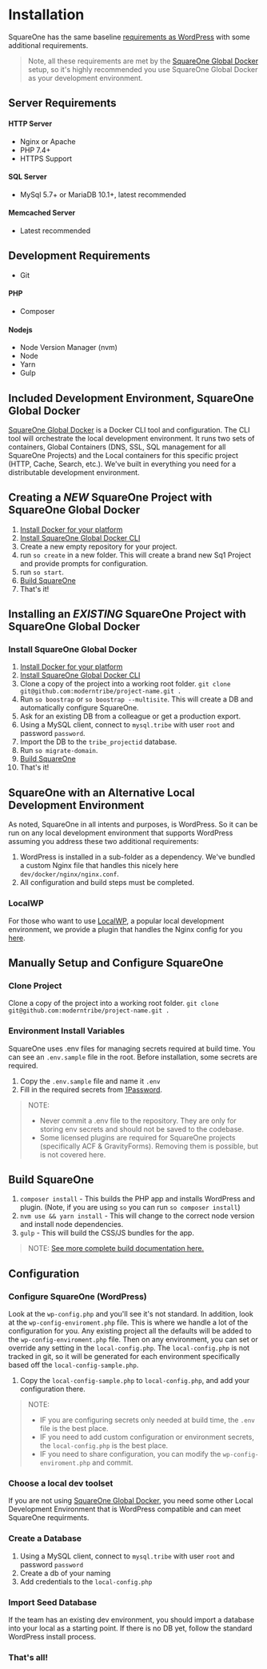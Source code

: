 # Installation

SquareOne has the same baseline [requirements as WordPress](https://wordpress.org/about/requirements/) with some additional requirements.

> Note, all these requirements are met by the [SquareOne Global Docker](https://github.com/moderntribe/square1-global-docker) setup, so it's highly recommended you use SquareOne Global Docker as your development environment.

## Server Requirements

#### HTTP Server
* Nginx or Apache
* PHP 7.4+
* HTTPS Support

#### SQL Server
* MySql 5.7+ or MariaDB 10.1+, latest recommended

#### Memcached Server
* Latest recommended

## Development Requirements

* Git

#### PHP
* Composer

#### Nodejs
* Node Version Manager (nvm)
* Node
* Yarn
* Gulp

## Included Development Environment, SquareOne Global Docker
[SquareOne Global Docker](https://github.com/moderntribe/square1-global-docker) is a Docker CLI tool and configuration. The CLI tool will orchestrate the local development environment. It runs two sets of containers, Global Containers (DNS, SSL, SQL management for all SquareOne Projects) and the Local containers for this specific project (HTTP, Cache, Search, etc.). We've built in everything you need for a distributable development environment.

## Creating a *NEW* SquareOne Project with SquareOne Global Docker

1. [Install Docker for your platform](https://www.docker.com/get-started)
1. [Install SquareOne Global Docker CLI](https://github.com/moderntribe/square1-global-docker#installation)
1. Create a new empty repository for your project.
1. run `so create` in a new folder. This will create a brand new Sq1 Project and provide prompts for configuration.
1. run `so start`.
1. [Build SquareOne](docs/getting-started/02_build.md)
1. That's it!

## Installing an *EXISTING* SquareOne Project with SquareOne Global Docker

### Install SquareOne Global Docker

1. [Install Docker for your platform](https://www.docker.com/get-started)
1. [Install SquareOne Global Docker CLI](https://github.com/moderntribe/square1-global-docker#installation)
1. Clone a copy of the project into a working root folder. `git clone git@github.com:moderntribe/project-name.git .`
1. Run `so boostrap` or `so boostrap --multisite`. This will create a DB and automatically configure SquareOne.
1. Ask for an existing DB from a colleague or get a production export. 
1. Using a MySQL client, connect to `mysql.tribe` with user `root` and password `password`.
1. Import the DB to the `tribe_projectid` database.
1. Run `so migrate-domain`.
1. [Build SquareOne](docs/getting-started/02_build.md)   
1. That's it!

## SquareOne with an Alternative Local Development Environment

As noted, SquareOne in all intents and purposes, is WordPress. So it can be run on any local development environment 
that supports WordPress assuming you address these two additional requirements:

1. WordPress is installed in a sub-folder as a dependency. We've bundled a custom Nginx file that handles this nicely here `dev/docker/nginx/nginx.conf`.
2. All configuration and build steps must be completed.

### LocalWP
For those who want to use [LocalWP](https://localwp.com/), a popular local development environment, we provide a plugin that handles the Nginx config for you [here](https://github.com/moderntribe/square-one-localwp-addon).

## Manually Setup and Configure SquareOne

### Clone Project

Clone a copy of the project into a working root folder. `git clone git@github.com:moderntribe/project-name.git .`

### Environment Install Variables

SquareOne uses .env files for managing secrets required at build time. You can see an `.env.sample` file in the root. Before installation, 
some secrets are required.

1. Copy the `.env.sample` file and name it `.env`
2. Fill in the required secrets from [1Password](https://start.1password.com/open/i?a=MTSABMIBDJF4PHQCMXYNWKAL4U&v=k2qbci5enqpfc4am7uvlwt6w4m&i=v67do7z62rd5nb7nrfkeih2uxa&h=moderntribe.1password.com).

> NOTE:
> * Never commit a .env file to the repository. They are only for storing env secrets and should not be saved to the codebase.
> * Some licensed plugins are required for SquareOne projects (specifically ACF & GravityForms). Removing them is possible, but is not covered here.

## Build SquareOne

1. `composer install` - This builds the PHP app and installs WordPress and plugin. (Note, if you are using `so` you can run `so composer install`)
2. `nvm use && yarn install` - This will change to the correct node version and install node dependencies.
3. `gulp` - This will build the CSS/JS bundles for the app.

> NOTE: [See more complete build documentation here.](docs/getting-started/02_build.md) 

## Configuration

### Configure SquareOne (WordPress)

Look at the `wp-config.php` and you'll see it's not standard. In addition, look at the `wp-config-enviroment.php` file. This is where we handle a lot of the configuration for you.
Any existing project all the defaults will be added to the `wp-config-enviroment.php` file. Then on any environment, you can set or override any setting in the `local-config.php`. 
The `local-config.php` is not tracked in git, so it will be generated for each environment specifically based off the `local-config-sample.php`.

1. Copy the `local-config-sample.php` to `local-config.php`, and add your configuration there.

> NOTE:
>* IF you are configuring secrets only needed at build time, the `.env` file is the best place.
>* IF you need to add custom configuration or environment secrets, the `local-config.php` is the best place.
>* IF you need to share configuration, you can modify the `wp-config-enviroment.php` and commit.

### Choose a local dev toolset

If you are not using [SquareOne Global Docker](https://github.com/moderntribe/square1-global-docker), 
you need some other Local Development Environment that is WordPress compatible and can meet SquareOne requirments.

### Create a Database

1. Using a MySQL client, connect to `mysql.tribe` with user `root` and password `password`
2. Create a db of your naming
3. Add credentials to the `local-config.php`

### Import Seed Database

If the team has an existing dev environment, you should import a database into your local as a starting point. If there is no DB yet, follow the standard WordPress install process.

### That's all!


